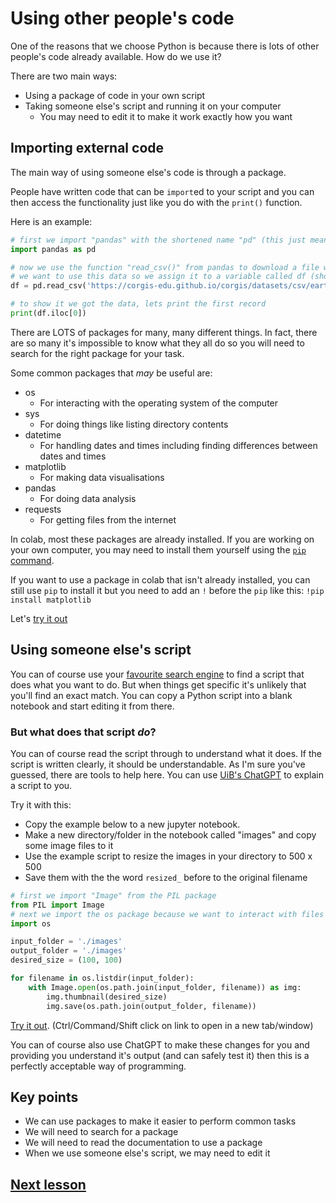 # Using other people's code

One of the reasons that we choose Python is because there is lots of other people's code already available. How do we use it?

There are two main ways:
- Using a package of code in your own script
- Taking someone else's script and running it on your computer
  - You may need to edit it to make it work exactly how you want

## Importing external code

The main way of using someone else's code is through a package.

People have written code that can be `import`ed to your script and you can then access the functionality just like you do with the `print()` function.

Here is an example:

```python
# first we import "pandas" with the shortened name "pd" (this just means we need to type less)
import pandas as pd

# now we use the function "read_csv()" from pandas to download a file with earthquake data in it
# we want to use this data so we assign it to a variable called df (short for dataframe, a pandas convention)
df = pd.read_csv('https://corgis-edu.github.io/corgis/datasets/csv/earthquakes/earthquakes.csv')

# to show it we got the data, lets print the first record
print(df.iloc[0])

```

There are LOTS of packages for many, many different things. In fact, there are so many it's impossible to know what they all do so you will need to search for the right package for your task.

Some common packages that _may_ be useful are:
- os
  - For interacting with the operating system of the computer
- sys
  - For doing things like listing directory contents
- datetime
  - For handling dates and times including finding differences between dates and times
- matplotlib
  - For making data visualisations
- pandas
  - For doing data analysis
- requests
  - For getting files from the internet

In colab, most these packages are already installed. If you are working on your own computer, you may need to install them yourself using the [`pip` command](https://packaging.python.org/en/latest/tutorials/installing-packages/).

If you want to use a package in colab that isn't already installed, you can still use `pip` to install it but you need to add an `!` before the `pip` like this: `!pip install matplotlib`

Let's [try it out](http://colab.research.google.com/github/dfbr/pythonLessons/blob/main/Notebooks/externalCode.ipynb)

## Using someone else's script

You can of course use your [favourite search engine](https://duckduckgo.com/) to find a script that does what you want to do. But when things get specific it's unlikely that you'll find an exact match. You can copy a Python script into a blank notebook and start editing it from there. 

### But what does that script *do*?

You can of course read the script through to understand what it does. If the script is written clearly, it should be understandable. As I'm sure you've guessed, there are tools to help here. You can use [UiB's ChatGPT](https://chat.uib.no) to explain a script to you.

Try it with this:
- Copy the example below to a new jupyter notebook.
- Make a new directory/folder in the notebook called "images" and copy some image files to it
- Use the example script to resize the images in your directory to 500 x 500
- Save them with the the word `resized_` before to the original filename

```python
# first we import "Image" from the PIL package
from PIL import Image
# next we import the os package because we want to interact with files
import os

input_folder = './images'
output_folder = './images'
desired_size = (100, 100)

for filename in os.listdir(input_folder):
    with Image.open(os.path.join(input_folder, filename)) as img:
        img.thumbnail(desired_size)
        img.save(os.path.join(output_folder, filename))
```

[Try it out](https://colab.research.google.com/). (Ctrl/Command/Shift click on link to open in a new tab/window)

You can of course also use ChatGPT to make these changes for you and providing you understand it's output (and can safely test it) then this is a perfectly acceptable way of programming.

## Key points

- We can use packages to make it easier to perform common tasks
- We will need to search for a package
- We will need to read the documentation to use a package
- When we use someone else's script, we may need to edit it

## [Next lesson](programmingErrors.md)